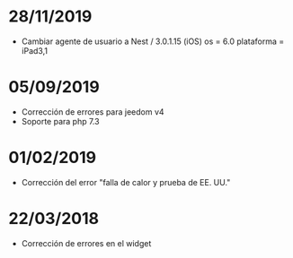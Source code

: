 # 28/11/2019

- Cambiar agente de usuario a Nest / 3.0.1.15 (iOS) os = 6.0 plataforma = iPad3,1

# 05/09/2019

- Corrección de errores para jeedom v4
- Soporte para php 7.3

# 01/02/2019

- Corrección del error "falla de calor y prueba de EE. UU."

# 22/03/2018

-  Corrección de errores en el widget
